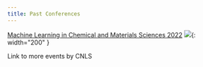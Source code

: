 ```yaml
---
title: Past Conferences
---
```

[Machine Learning in Chemical and Materials Sciences 2022](https://web.cvent.com/event/98d693ec-2328-4e76-bf46-c88d714cb55a/summary)
![](/assets/past_events/logo-2023.jpg){: width="200" }


Link to more events by CNLS
